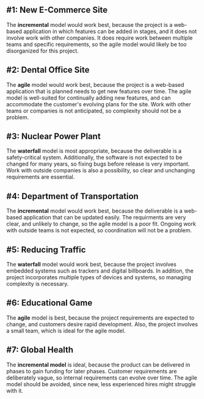 ## #1: New E-Commerce Site
The **incremental** model would work best, because the project is a web-based application in which features can be added in stages,
and it does not involve work with other companies.
It does require work between multiple teams and specific requirements, so the agile model would likely be too disorganized for this project.

## #2: Dental Office Site
The **agile** model would work best, because the project is a web-based application that is planned needs to get new features over time.
The agile model is well-suited for continually adding new features, and can accommodate the customer's evolving plans for the site.
Work with other teams or companies is not anticipated, so complexity should not be a problem.

## #3: Nuclear Power Plant
The **waterfall** model is most appropriate, because the deliverable is a safety-critical system.
Additionally, the software is not expected to be changed for many years, so fixing bugs before release is very important.
Work with outside companies is also a possibility, so clear and unchanging requirements are essential.

## #4: Department of Transportation
The **incremental** model would work best, because the deliverable is a web-based application that can be updated easily.
The requirments are very clear, and unlikely to change, so the agile model is a poor fit.
Ongoing work with outside teams is not expected, so coordination will not be a problem.

## #5: Reducing Traffic
The **waterfall** model would work best, because the project involves embedded systems such as trackers and digital billboards.
In addition, the project incorporates multiple types of devices and systems, so managing complexity is necessary.

## #6: Educational Game
The **agile** model is best, because the project requirements are expected to change, and customers desire rapid development.
Also, the project involves a small team, which is ideal for the agile model.

## #7: Global Health
The **incremental model** is ideal, because the product can be delivered in phases to gain funding for later phases.
Customer requirements are deliberately vague, so internal requirements can evolve over time.
The agile model should be avoided, since new, less experienced hires might struggle with it.

